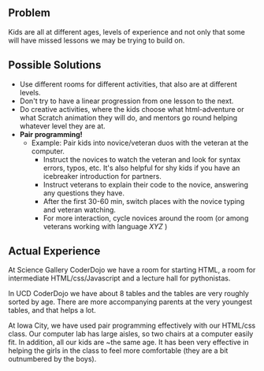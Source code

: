 ## Problem

Kids are all at different ages, levels of experience and not only that
some will have missed lessons we may be trying to build on.

## Possible Solutions

  - Use different rooms for different activities, that also are at
    different levels.
  - Don't try to have a linear progression from one lesson to the next.
  - Do creative activities, where the kids choose what html-adventure or
    what Scratch animation they will do, and mentors go round helping
    whatever level they are at.
  - **Pair programming\!**
      - Example: Pair kids into novice/veteran duos with the veteran at
        the computer.
          - Instruct the novices to watch the veteran and look for
            syntax errors, typos, etc. It's also helpful for shy kids if
            you have an icebreaker introduction for partners.
          - Instruct veterans to explain their code to the novice,
            answering any questions they have.
          - After the first 30-60 min, switch places with the novice
            typing and veteran watching.
          - For more interaction, cycle novices around the room (or
            among veterans working with language *XYZ* )

## Actual Experience

At Science Gallery CoderDojo we have a room for starting HTML, a room
for intermediate HTML/css/Javascript and a lecture hall for pythonistas.

In UCD CoderDojo we have about 8 tables and the tables are very roughly
sorted by age. There are more accompanying parents at the very youngest
tables, and that helps a lot.

At Iowa City, we have used pair programming effectively with our
HTML/css class. Our computer lab has large aisles, so two chairs at a
computer easily fit. In addition, all our kids are \~the same age. It
has been very effective in helping the girls in the class to feel more
comfortable (they are a bit outnumbered by the boys).
